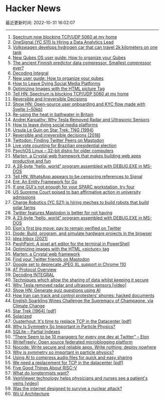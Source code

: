# Hacker News

最近更新时间: 2022-10-31 16:02:07

--- 
1. [Spectrum now blocking TCP/UDP 5060 at my home](https://news.ycombinator.com/item?id=33395857) 
2. [OneSignal (YC S11) Is Hiring a Data Analytics Lead](https://onesignal.com/careers/bf5f67d4-f4be-44a9-9677-2bbb5686009b) 
3. [Volkswagen develops hydrogen car that can travel 2k kilometers on one tank](https://www.ruetir.com/2022/10/29/volkswagen-develops-hydrogen-car-that-can-travel-2000-kilometers-on-one-tank/) 
4. [New Qubes OS user guide: How to organize your Qubes](https://www.qubes-os.org/news/2022/10/28/how-to-organize-your-qubes/) 
5. [The ancient Finnish predictor data compressor. Smallest compressor ever?](https://bugfix-66.com/5e54291e3c874c3d25ba72a8766e63d4b33e0c9674d607d4fe24d1367b90b298) 
6. [Decoding Integral](https://destevez.net/2022/10/decoding-integral/) 
7. [New user guide: How to organize your qubes](https://www.qubes-os.org/news/2022/10/28/how-to-organize-your-qubes/) 
8. [How to Leave Dying Social Media Platforms](https://doctorow.medium.com/how-to-leave-dying-social-media-platforms-9fc550fe5abf) 
9. [Optimizing Images with the HTML picture Tag](https://jfhr.me/optimizing-images-with-the-html-picture-tag/) 
10. [Tell HN: Spectrum is blocking TCP/UDP 5060 at my home](https://news.ycombinator.com/item?id=33395857) 
11. [Reversible and Irreversible Decisions](https://fs.blog/reversible-irreversible-decisions/) 
12. [Show HN: Open-source user onboarding and KYC flow made with Svelte (~50kb)](https://github.com/ballerine-io/ballerine) 
13. [Re-using the heat in bathwater in Britain](https://dynomight.net/hot-water/) 
14. [Andrej Karpathy: Why Tesla Removed Radar and Ultrasonic Sensors](https://www.youtube.com/watch?v=_W1JBAfV4Io) 
15. [How to leave dying social media platforms](https://doctorow.medium.com/how-to-leave-dying-social-media-platforms-9fc550fe5abf) 
16. [Ursula Le Guin on Star Trek: TNG (1994)](https://gentlier.tumblr.com/post/661155647772082176/ursula-le-guin-on-star-trek-tng) 
17. [Reversible and irreversible decisions (2018)](https://fs.blog/reversible-irreversible-decisions/) 
18. [Twitodon: Finding Twitter Peers on Mastodon](https://twitodon.com/) 
19. [Live vote counting for Brazilian presidential election](https://www.poder360.com.br/eleicoes2022/apuracao/2turno/?cargo=0001&turno=545&uf=BR&mun=0&zona=0&partido=null) 
20. [PsychOS Linux – 32-bit distro for older computers](https://psychoslinux.gitlab.io/) 
21. [Marten, a Crystal web framework that makes building web apps productive and fun](https://martenframework.com) 
22. [A 28-byte “hello, world” program assembled with DEBUG.EXE in MS-DOS](https://github.com/susam/hello) 
23. [Tell HN: WhatsApp appears to be censoring references to Signal](https://news.ycombinator.com/item?id=33397973) 
24. [Ent: An Entity Framework for Go](https://github.com/ent/ent) 
25. [If one GUI's not enough for your SPARC workstation, try four](http://oldvcr.blogspot.com/2022/10/if-one-guis-not-enough-for-your-sparc.html) 
26. [US Supreme Court poised to ban affirmative action in university admissions](https://www.nature.com/articles/d41586-022-03470-5) 
27. [Charge Robotics (YC S21) is hiring meches to build robots that build solar farms](https://www.ycombinator.com/companies/charge-robotics/jobs/VFEVUkD-mechanical-engineer) 
28. [Twitter features Mastodon is better for not having](https://scott.mn/2022/10/29/twitter_features_mastodon_is_better_without/) 
29. [A 23-byte “hello, world” program assembled with DEBUG.EXE in MS-DOS](https://github.com/susam/hello) 
30. [Elon's first big move: pay to remain verified on Twitter](https://www.platformer.news/p/elons-first-big-move-pay-to-remain) 
31. [Diode: Build, program, and simulate hardware projects in the browser](https://www.withdiode.com/) 
32. [Idea Inbox (2021)](https://writing.fm/you-need-an-idea-inbox/) 
33. [PwshPaint: A pixel art editor for the terminal in PowerShell](https://github.com/ShaunLawrie/PwshPaint) 
34. [Optimizing images with the HTML &lt;picture&gt; tag](https://jfhr.me/optimizing-images-with-the-html-picture-tag/) 
35. [Marten: a Crystal web framework](https://martenframework.com) 
36. [Find your Twitter friends on Mastodon](https://twitodon.com/) 
37. [Google set to deprecate JPEG XL support in Chrome 110](https://chromium-review.googlesource.com/c/chromium/src/+/3988999) 
38. [AT Protocol Overview](https://atproto.com/guides/overview) 
39. [Decoding INTEGRAL](https://destevez.net/2022/10/decoding-integral/) 
40. [Techniques which allow the sharing of data whilst keeping it secure](https://www.theguardian.com/technology/2022/oct/29/privacy-problem-tech-enhancing-data-political-legal) 
41. [Why Tesla removed radar and ultrasonic sensors [video]](https://www.youtube.com/watch?v=_W1JBAfV4Io) 
42. [Show HN: Generate quiz questions using AI](https://quizgecko.com/) 
43. [How Iran can track and control protesters’ phones: hacked documents](https://theintercept.com/2022/10/28/iran-protests-phone-surveillance/) 
44. [English Sparkling Wines Challenge the Supremacy of Champagne, via Climate Change](https://www.smithsonianmag.com/science-nature/english-sparkling-wines-challenge-supremacy-champagne-francethanks-climate-change-180974057/) 
45. [Star Trek (1964) [pdf]](http://leethomson.myzen.co.uk/Star_Trek/1_Original_Series/Star_Trek_Pitch.pdf) 
46. [Solarized](https://ethanschoonover.com/solarized/) 
47. [Ousterhout: It's time to replace TCP in the Datacenter [pdf]](https://web.stanford.edu/~ouster/cgi-bin/papers/replaceTcp.pdf) 
48. [Why Is Symmetry So Important in Particle Physics?](https://mfaizan.github.io/2022/10/02/symmetry.html) 
49. [SQLite – Partial Indexes](https://www.sqlite.org/partialindex.html) 
50. [“There Seem to be 10 managers for every one dev at Twitter” – Elon](https://twitter.com/elonmusk/status/1586686935518498816) 
51. [WriteFreely: Open source federated microblogging platform](https://writefreely.org/) 
52. [Nocode: Write secure and reliable apps. Write nothing; deploy nowhere](https://github.com/kelseyhightower/nocode) 
53. [Why is symmetry so important in particle physics?](https://mfaizan.github.io/2022/10/02/symmetry.html) 
54. [Using AI to compress audio files for quick and easy sharing](https://ai.facebook.com/blog/ai-powered-audio-compression-technique/) 
55. [We need a replacement for TCP in the datacenter [pdf]](https://web.stanford.edu/~ouster/cgi-bin/papers/replaceTcp.pdf) 
56. [Five Good Things About RISC-V](https://codasip.com/2022/09/22/5-good-things-about-risc-v/) 
57. [What do longtermists want?](http://backreaction.blogspot.com/2022/10/what-do-longtermists-want.html) 
58. [VeinViewer technology helps physicians and nurses see a patient's veins [video]](https://www.youtube.com/watch?v=-ARKVmkQWTY) 
59. [Was the internet designed to survive a nuclear attack?](https://siliconfolklore.com/internet-history/) 
60. [Wii U Architecture](https://www.copetti.org/writings/consoles/wiiu/) 
